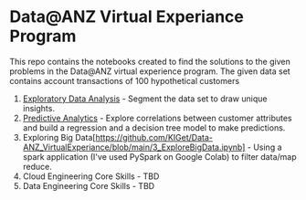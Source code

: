 # Data@ANZ Virtual Experiance Program
This repo contains the notebooks created to find the solutions to the given problems in the Data@ANZ virtual experience program. The given data set contains account transactions of 100 hypothetical customers 

1. [Exploratory Data Analysis](https://github.com/KIGet/Data-ANZ_VirtualExperiance/blob/main/1_EDA.ipynb)  - Segment the data set to draw unique insights.
2. [Predictive Analytics](https://github.com/KIGet/Data-ANZ_VirtualExperiance/blob/main/2_Predictive%20Analytics.ipynb) - Explore correlations between customer attributes and build a regression and a decision tree model to make predictions. 
3. Exploring Big Data[https://github.com/KIGet/Data-ANZ_VirtualExperiance/blob/main/3_ExploreBigData.ipynb] - Using a spark application (I've used PySpark on Google Colab) to filter data/map reduce. 
4. Cloud Engineering Core Skills - TBD
5. Data Engineering Core Skills - TBD
